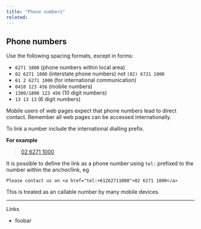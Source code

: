 ```yaml
---
title: "Phone numbers"
related:
---
```


## Phone numbers

Use the following spacing formats, except in forms:

- `6271 1000` (phone numbers within local area)
- `02 6271 1000` (interstate phone numbers) not `(02) 6721 1000`
- `61 2 6271 1000` (for international communication)
- `0410 123 456` (mobile numbers)
- `1300/1800 123 456` (10 digit numbers)
- `13 13 13` (6 digit numbers)

Mobile users of web pages expect that phone numbers lead to direct contact. Remember all web pages can be accessed internationally.

To link a number include the international dialling prefix.

**For example**

> <a href="tel:+61262711000">02 6271 1000</a>

It is possible to define the link as a phone number using `tel:` prefixed to the number within the anchor/link, eg

```
Please contact us on <a href="tel:+61262711000">02 6271 1000</a>
```

This is treated as an callable number by many mobile devices.

---

Links

- foobar
